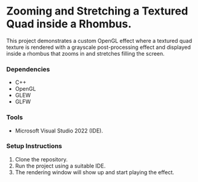# Zooming and Stretching a Textured Quad inside a Rhombus.

This project demonstrates a custom OpenGL effect where a textured quad texture is rendered with a grayscale post-processing effect and displayed inside a rhombus that zooms in and stretches filling the screen.


### Dependencies

- C++
- OpenGL 
- GLEW 
- GLFW 

### Tools

- Microsoft Visual Studio 2022 (IDE).

  
### Setup Instructions

1. Clone the repository.
2. Run the project using a suitable IDE.
3. The rendering window will show up and start playing the effect.